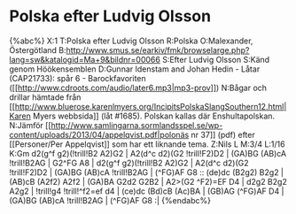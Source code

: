 # Polska efter Ludvig Olsson

{%abc%}
X:1
T:Polska efter Ludvig Olsson
R:Polska
O:Malexander, Östergötland
B:http://www.smus.se/earkiv/fmk/browselarge.php?lang=sw&katalogid=Ma+9&bildnr=00066
S:Efter Ludvig Olsson
S:Känd genom Höökensemblen
D:Gunnar Idenstam and Johan Hedin - Låtar (CAP21733): spår 6 - Barockfavoriten ([[http://www.cdroots.com/audio/later6.mp3|mp3-prov]])
N:Bågar och drillar hämtade från [[http://www.bluerose.karenlmyers.org/IncipitsPolskaSlangSouthern12.html|Karen Myers webbsida]] (låt #1685). Polskan kallas där Enshultapolskan.
N:Jämför [[http://www.samlingarna.sormlandsspel.se/wp-content/uploads/2013/04/appelqvist.pdf|polonäs nr 37]] (pdf) efter [[Personer/Per Appelqvist]] som har ett liknande tema.
Z:Nils L
M:3/4
L:1/16
K:Gm
d2(g^f g2)(!trill!B2 A2)G2 | A2(d^c d2)(G2 !trill!F2)D2 | (GA)BG (AB)cA !trill!B2AG | G2^FG A8 |
d2(g^f g2)(!trill!B2 A2)G2 | A2(d^c d2)(G2 !trill!F2)D2 | (GA)BG (AB)cA !trill!B2AG | (^FG)AF G8 ::
(de)dc (B2g2) B2g2 | (AB)cB (A2f2) A2f2 | (GA)BA G2d2 G2B2 | A2>(G2 ^F2)=EF D4 |
d2g2 B2g2 A2g2 | !trill!g4 !trill!^f2=ef d4 | (ce)dc (Bd)cB (Ac)BA | 
(GB)AG (^FG)AF D4 | (GA)BG (AB)cA !trill!B2AG | (^FG)AF G8 :|
{%endabc%}
